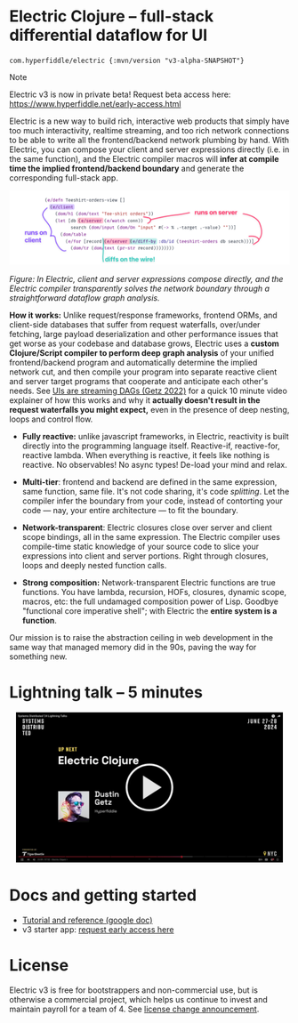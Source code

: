 # Electric Clojure – full-stack differential dataflow for UI

`com.hyperfiddle/electric {:mvn/version "v3-alpha-SNAPSHOT"}`

> [!NOTE]
> Electric v3 is now in private beta! Request beta access here: https://www.hyperfiddle.net/early-access.html


Electric is a new way to build rich, interactive web products that simply have too much interactivity, realtime streaming, and too rich network connections to be able to write all the frontend/backend network plumbing by hand. With Electric, you can compose your client and server expressions directly (i.e. in the same function), and the Electric compiler macros will **infer at compile time the implied frontend/backend boundary** and generate the corresponding full-stack app.

![](docs/electric3-explainer.png)

*Figure: In Electric, client and server expressions compose directly, and the Electric compiler transparently solves the network boundary through a straightforward dataflow graph analysis.*

**How it works:** Unlike request/response frameworks, frontend ORMs, and client-side databases that suffer from request waterfalls, over/under fetching, large payload deserialization and other performance issues that get worse as your codebase and database grows, Electric uses a **custom Clojure/Script compiler to perform deep graph analysis** of your unified frontend/backend program and automatically determine the implied network cut, and then compile your program into separate reactive client and server target programs that cooperate and anticipate each other's needs. See [UIs are streaming DAGs (Getz 2022)](https://hyperfiddle.notion.site/UIs-are-streaming-DAGs-e181461681a8452bb9c7a9f10f507991) for a quick 10 minute video explainer of how this works and why it **actually doesn't result in the request waterfalls you might expect,** even in the presence of deep nesting, loops and control flow.

- **Fully reactive:** unlike javascript frameworks, in Electric, reactivity is built directly into the programming language itself. Reactive-if, reactive-for, reactive lambda. When everything is reactive, it feels like nothing is reactive. No observables! No async types! De-load your mind and relax.


- **Multi-tier**: frontend and backend are defined in the same expression, same function, same file. It's not code sharing, it's code *splitting*. Let the compiler infer the boundary from your code, instead of contorting your code — nay, your entire architecture — to fit the boundary.


- **Network-transparent**: Electric closures close over server and client scope bindings, all in the same expression. The Electric compiler uses compile-time static knowledge of your source code to slice your expressions into client and server portions. Right through closures, loops and deeply nested function calls.


- **Strong composition:** Network-transparent Electric functions are true functions. You have lambda, recursion, HOFs, closures, dynamic scope, macros, etc: the full undamaged composition power of Lisp. Goodbye "functional core imperative shell"; with Electric the **entire system is a function**.

Our mission is to raise the abstraction ceiling in web development in the same way that managed memory did in the 90s, paving the way for something new.


# Lightning talk – 5 minutes

<div align="center">
  <a href="https://share.descript.com/view/nJkFVXo15lM" target="_blank">
    <img alt="lightning talk video" src="./docs/lightning_talk_cover.png" width="480"/>
  </a>
</div>

# Docs and getting started
- [Tutorial and reference (google doc)](https://docs.google.com/document/d/1frkb5URGFZUdWyCDl9moGFcPcLuDtW-M-HnCJOHkuDA/edit?tab=t.0#heading=h.m5gkjf7b16l)
- v3 starter app: [request early access here](https://www.hyperfiddle.net/early-access.html)

# License

Electric v3 is free for bootstrappers and non-commercial use, but is otherwise a commercial project, which helps us continue to invest and maintain payroll for a team of 4. See [license change announcement](https://tana.pub/lQwRvGRaQ7hM/electric-v3-license-change).
